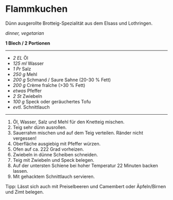 # Flammkuchen

Dünn ausgerollte Brotteig-Spezialität aus dem Elsass und Lothringen.

*dinner, vegetarian*

**1 Blech / 2 Portionen**

---

- *2 EL* Öl
- *125 ml* Wasser
- *1 Pr* Salz
- *250 g* Mehl 
- *200 g* Schmand / Saure Sahne (20-30 % Fett)
- *200 g* Crème fraîche (>30 % Fett)
- *etwas* Pfeffer
- *2 St* Zwiebeln
- *100 g* Speck oder geräuchertes Tofu
- *evtl.* Schnittlauch

---

1. Öl, Wasser, Salz und Mehl für den Knetteig mischen.
2. Teig sehr dünn ausrollen.
3. Sauerrahm mischen und auf dem Teig verteilen. Ränder nicht vergessen!
4. Oberfläche ausgiebig mit Pfeffer würzen.
5. Ofen auf ca. 222 Grad vorheizen.
6. Zwiebeln in dünne Scheiben schneiden.
7. Teig mit Zwiebeln und Speck belegen.
8. Auf der untersten Schiene bei hoher Temperatur 22 Minuten backen lassen. 
9. Mit gehacktem Schnittlauch servieren.

Tipp: Lässt sich auch mit Preiselbeeren und Camembert oder Äpfeln/Birnen und Zimt belegen.
